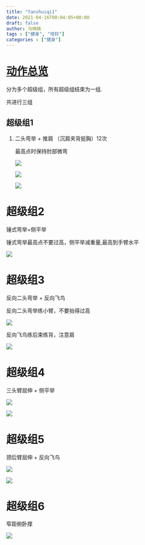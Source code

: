 ```yaml
---
title: "Yanshuiqi1"
date: 2021-04-16T00:04:05+08:00
draft: false
author: 马晓晓
tags : ["健身", "哑铃"]
categories : ["健身"]
---
```


# [动作总览](https://www.bilibili.com/video/BV1VA411q7BS)

分为多个超级组，所有超级组结束为一组.

共进行三组



## 超级组1

1. 二头弯举 + 推肩 （沉肩夹背挺胸）12次

   最高点时保持肘部微弯

   ![](/img/shuaiqi1/1.png)

   ![](/img/shuaiqi1/5.png)

   ![](/img/shuaiqi1/6.png)



# 超级组2

锤式弯举+侧平举

锤式弯举最高点不要过高，侧平举减重量,最高到手臂水平

![](/img/shuaiqi1/7.png)



# 超级组3

反向二头弯举 + 反向飞鸟

反向二头弯举练小臂，不要抬得过高

![](/img/shuaiqi1/10.png)

反向飞鸟练后束练背，注意肩

![](/img/shuaiqi1/9.png)



# 超级组4

三头臂屈伸 + 侧平举

![](/img/shuaiqi1/11.png)

![](/img/shuaiqi1/12.png)



# 超级组5

颈后臂屈伸 + 反向飞鸟

![](/img/shuaiqi1/13.png)

![](/img/shuaiqi1/14.png)



# 超级组6

窄距俯卧撑

![](/img/shuaiqi1/15.png)

